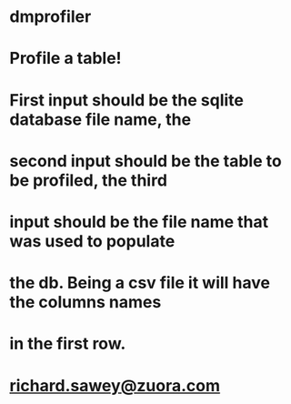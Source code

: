 dmprofiler
==========

#                                                                                                                                            
#  Profile a table!                                                                                                                          
#                                                                                                                                            
# First input should be the sqlite database file name, the                                                                                   
# second input should be the table to be profiled, the third                                                                                 
# input should be the file name that was used to populate                                                                                    
# the db. Being a csv file it will have the columns names                                                                                    
# in the first row.                                                                                                                          
#                                                                                                                                            
#                                                                                                                                            
#  richard.sawey@zuora.com                                                                                                                   
#                         

